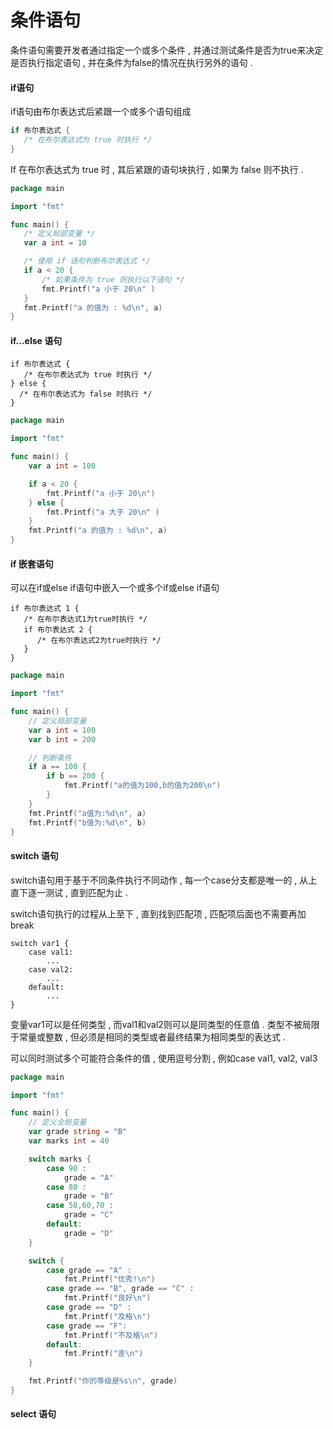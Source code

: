 # 条件语句

条件语句需要开发者通过指定一个或多个条件 , 并通过测试条件是否为true来决定是否执行指定语句 , 并在条件为false的情况在执行另外的语句 .

#### if语句

if语句由布尔表达式后紧跟一个或多个语句组成

```go
if 布尔表达式 {
   /* 在布尔表达式为 true 时执行 */
}
```

If 在布尔表达式为 true 时 , 其后紧跟的语句块执行 , 如果为 false 则不执行 .

```go
package main

import "fmt"

func main() {
   /* 定义局部变量 */
   var a int = 10

   /* 使用 if 语句判断布尔表达式 */
   if a < 20 {
       /* 如果条件为 true 则执行以下语句 */
       fmt.Printf("a 小于 20\n" )
   }
   fmt.Printf("a 的值为 : %d\n", a)
}
```

#### if...else 语句

```
if 布尔表达式 {
   /* 在布尔表达式为 true 时执行 */
} else {
  /* 在布尔表达式为 false 时执行 */
}
```

```go
package main

import "fmt"

func main() {
    var a int = 100

    if a < 20 {
        fmt.Printf("a 小于 20\n")
    } else {
        fmt.Printf("a 大于 20\n" )
    }
    fmt.Printf("a 的值为 : %d\n", a)
}
```

#### if 嵌套语句

可以在if或else if语句中嵌入一个或多个if或else if语句

```
if 布尔表达式 1 {
   /* 在布尔表达式1为true时执行 */
   if 布尔表达式 2 {
      /* 在布尔表达式2为true时执行 */
   }
}
```

```go
package main

import "fmt"

func main() {
    // 定义局部变量
    var a int = 100
    var b int = 200

    // 判断条件
    if a == 100 {
        if b == 200 {
            fmt.Printf("a的值为100,b的值为200\n")
        }
    }
    fmt.Printf("a值为:%d\n", a)
    fmt.Printf("b值为:%d\n", b)
}
```

#### switch 语句

switch语句用于基于不同条件执行不同动作 , 每一个case分支都是唯一的 , 从上直下逐一测试 , 直到匹配为止 . 

switch语句执行的过程从上至下 , 直到找到匹配项 , 匹配项后面也不需要再加break

```
switch var1 {
    case val1:
        ...
    case val2:
        ...
    default:
        ...
}
```

变量var1可以是任何类型 , 而val1和val2则可以是同类型的任意值 . 类型不被局限于常量或整数 , 但必须是相同的类型或者最终结果为相同类型的表达式 . 

可以同时测试多个可能符合条件的值 , 使用逗号分割 , 例如case val1, val2, val3

```go
package main

import "fmt"

func main() {
	// 定义全局变量
	var grade string = "B"
	var marks int = 40

	switch marks {
		case 90 :
			grade = "A"
		case 80 :
			grade = "B"
		case 50,60,70 :
			grade = "C"
		default:
			grade = "D"
	}

	switch {
		case grade == "A" :
			fmt.Printf("优秀!\n")
		case grade == "B", grade == "C" :
			fmt.Printf("良好\n")
		case grade == "D" :
			fmt.Printf("及格\n")
		case grade == "F":
			fmt.Printf("不及格\n")
		default:
			fmt.Printf("差\n")
	}

	fmt.Printf("你的等级是%s\n", grade)
}
```

#### select 语句



